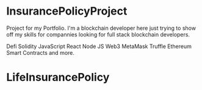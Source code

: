 # InsurancePolicyProject
Project for my Portfolio.
I'm a blockchain developer here just trying to show off my skills for compannies
looking for full stack blockchain developers.

Defi
Solidity
JavaScript
React
Node JS
Web3
MetaMask
Truffle
Ethereum
Smart Contracts
and more.
# LifeInsurancePolicy
